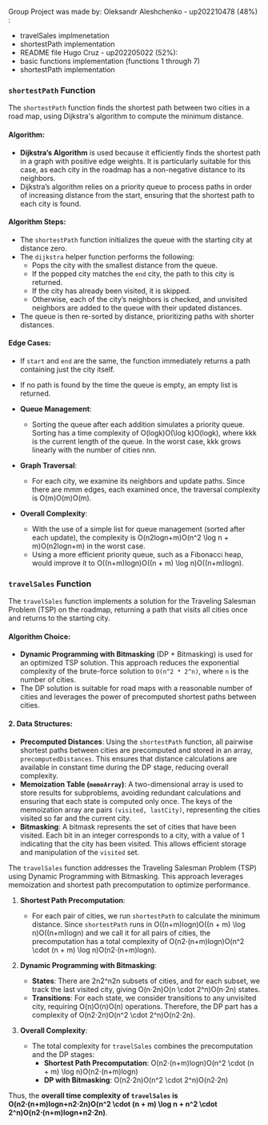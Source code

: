 Group Project was made by: 
Oleksandr Aleshchenko - up202210478 (48%) :
- travelSales implmenetation
- shortestPath implementation
- README file
Hugo Cruz - up202205022 (52%):
- basic functions implementation (functions 1 through 7)
- shortestPath implementation

### `shortestPath` Function

The `shortestPath` function finds the shortest path between two cities in a road map, using Dijkstra's algorithm to compute the minimum distance.
#### **Algorithm**:

- **Dijkstra’s Algorithm** is used because it efficiently finds the shortest path in a graph with positive edge weights. It is particularly suitable for this case, as each city in the roadmap has a non-negative distance to its neighbors.
- Dijkstra’s algorithm relies on a priority queue to process paths in order of increasing distance from the start, ensuring that the shortest path to each city is found.
#### **Algorithm Steps**:

- The `shortestPath` function initializes the queue with the starting city at distance zero.
- The `dijkstra` helper function performs the following:
    - Pops the city with the smallest distance from the queue.
    - If the popped city matches the `end` city, the path to this city is returned.
    - If the city has already been visited, it is skipped.
    - Otherwise, each of the city’s neighbors is checked, and unvisited neighbors are added to the queue with their updated distances.
- The queue is then re-sorted by distance, prioritizing paths with shorter distances.
#### **Edge Cases**:

- If `start` and `end` are the same, the function immediately returns a path containing just the city itself.
- If no path is found by the time the queue is empty, an empty list is returned.

- **Queue Management**:
    
    - Sorting the queue after each addition simulates a priority queue. Sorting has a time complexity of O(log⁡k)O(\log k)O(logk), where kkk is the current length of the queue. In the worst case, kkk grows linearly with the number of cities nnn.
- **Graph Traversal**:
    
    - For each city, we examine its neighbors and update paths. Since there are mmm edges, each examined once, the traversal complexity is O(m)O(m)O(m).
- **Overall Complexity**:
    
    - With the use of a simple list for queue management (sorted after each update), the complexity is O(n2log⁡n+m)O(n^2 \log n + m)O(n2logn+m) in the worst case.
    - Using a more efficient priority queue, such as a Fibonacci heap, would improve it to O((n+m)log⁡n)O((n + m) \log n)O((n+m)logn).

### `travelSales` Function

The `travelSales` function implements a solution for the Traveling Salesman Problem (TSP) on the roadmap, returning a path that visits all cities once and returns to the starting city.
#### **Algorithm Choice**:

- **Dynamic Programming with Bitmasking** (DP + Bitmasking) is used for an optimized TSP solution. This approach reduces the exponential complexity of the brute-force solution to `O(n^2 * 2^n)`, where `n` is the number of cities.
- The DP solution is suitable for road maps with a reasonable number of cities and leverages the power of precomputed shortest paths between cities.

#### 2. **Data Structures**:

- **Precomputed Distances**: Using the `shortestPath` function, all pairwise shortest paths between cities are precomputed and stored in an array, `precomputedDistances`. This ensures that distance calculations are available in constant time during the DP stage, reducing overall complexity.
- **Memoization Table (`memoArray`)**: A two-dimensional array is used to store results for subproblems, avoiding redundant calculations and ensuring that each state is computed only once. The keys of the memoization array are pairs `(visited, lastCity)`, representing the cities visited so far and the current city.
- **Bitmasking**: A bitmask represents the set of cities that have been visited. Each bit in an integer corresponds to a city, with a value of 1 indicating that the city has been visited. This allows efficient storage and manipulation of the `visited` set.

The `travelSales` function addresses the Traveling Salesman Problem (TSP) using Dynamic Programming with Bitmasking. This approach leverages memoization and shortest path precomputation to optimize performance.

1. **Shortest Path Precomputation**:
    
    - For each pair of cities, we run `shortestPath` to calculate the minimum distance. Since `shortestPath` runs in O((n+m)log⁡n)O((n + m) \log n)O((n+m)logn) and we call it for all pairs of cities, the precomputation has a total complexity of O(n2⋅(n+m)log⁡n)O(n^2 \cdot (n + m) \log n)O(n2⋅(n+m)logn).
2. **Dynamic Programming with Bitmasking**:
    
    - **States**: There are 2n2^n2n subsets of cities, and for each subset, we track the last visited city, giving O(n⋅2n)O(n \cdot 2^n)O(n⋅2n) states.
    - **Transitions**: For each state, we consider transitions to any unvisited city, requiring O(n)O(n)O(n) operations. Therefore, the DP part has a complexity of O(n2⋅2n)O(n^2 \cdot 2^n)O(n2⋅2n).
3. **Overall Complexity**:
    
    - The total complexity for `travelSales` combines the precomputation and the DP stages:
        - **Shortest Path Precomputation**: O(n2⋅(n+m)log⁡n)O(n^2 \cdot (n + m) \log n)O(n2⋅(n+m)logn)
        - **DP with Bitmasking**: O(n2⋅2n)O(n^2 \cdot 2^n)O(n2⋅2n)

Thus, the **overall time complexity of `travelSales` is O(n2⋅(n+m)log⁡n+n2⋅2n)O(n^2 \cdot (n + m) \log n + n^2 \cdot 2^n)O(n2⋅(n+m)logn+n2⋅2n)**.
